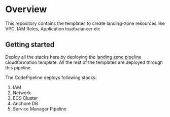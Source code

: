 # Overview 

This repository contains the templates to create landing-zone resources like VPC, IAM Roles, Application loadbalancer etc


## Getting started

Deploy all the stacks here by deploying the [landing zone pipeline](cf-templates/landing-zone-pipeline) cloudformation template. All the rest of the templates are deployed through this pipeline. 


The CodePipeline deploys following stacks:
1. IAM
2. Network
3. ECS Cluster
4. Anchore DB
5. Service Manager Pipeline


































